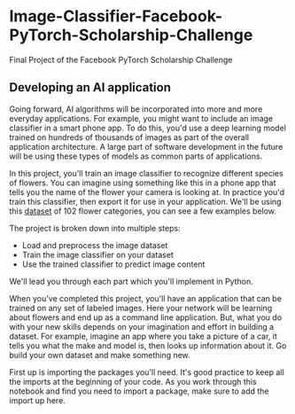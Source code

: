 # Image-Classifier-Facebook-PyTorch-Scholarship-Challenge
Final Project of the Facebook PyTorch Scholarship Challenge

## Developing an AI application

Going forward, AI algorithms will be incorporated into more and more everyday applications. 
For example, you might want to include an image classifier in a smart phone app. To do this, 
you'd use a deep learning model trained on hundreds of thousands of images as part of the overall 
application architecture. A large part of software development in the future will be using these 
types of models as common parts of applications.

In this project, you'll train an image classifier to recognize different species of flowers. 
You can imagine using something like this in a phone app that tells you the name of the flower your 
camera is looking at. In practice you'd train this classifier, then export it for use in your application. 
We'll be using this [dataset](http://www.robots.ox.ac.uk/~vgg/data/flowers/102/index.html) of 102 flower categories, you can see a few examples below. 

The project is broken down into multiple steps:

- Load and preprocess the image dataset
- Train the image classifier on your dataset
- Use the trained classifier to predict image content

We'll lead you through each part which you'll implement in Python.

When you've completed this project, you'll have an application that can be trained on any set of labeled images. 
Here your network will be learning about flowers and end up as a command line application. But, what you do with 
your new skills depends on your imagination and effort in building a dataset. For example, imagine an app where you 
take a picture of a car, it tells you what the make and model is, then looks up information about it. 
Go build your own dataset and make something new.

First up is importing the packages you'll need. It's good practice to keep all the imports at the beginning of your code. 
As you work through this notebook and find you need to import a package, make sure to add the import up here.
